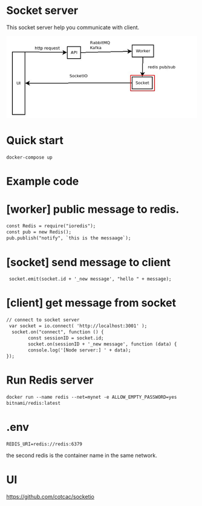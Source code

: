 # Socket server
This socket server help you communicate with client.

![Alt][1]

[1]: /socket.jpg "Title"

# Quick start

```
docker-compose up
```

# Example code

# [worker] public message to redis.
```
const Redis = require("ioredis");
const pub = new Redis();
pub.publish("notify", `this is the messaage`);
```
# [socket] send message to client
```
 socket.emit(socket.id + '_new message', "hello " + message);
```
# [client] get message from socket
```
// connect to socket server
 var socket = io.connect( 'http://localhost:3001' );
  socket.on("connect", function () {
        const sessionID = socket.id;
        socket.on(sessionID + '_new message', function (data) {
        console.log('[Node server:] ' + data);
});

```
# Run Redis server

```
docker run --name redis --net=mynet -e ALLOW_EMPTY_PASSWORD=yes bitnami/redis:latest
```

# .env
```
REDIS_URI=redis://redis:6379 
```
the second redis is the container name in the same network.

# UI
https://github.com/cotcac/socketio
